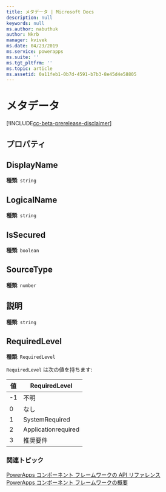 ```yaml
---
title: メタデータ | Microsoft Docs
description: null
keywords: null
ms.author: nabuthuk
author: Nkrb
manager: kvivek
ms.date: 04/23/2019
ms.service: powerapps
ms.suite: ''
ms.tgt_pltfrm: ''
ms.topic: article
ms.assetid: 0a11feb1-0b7d-4591-b7b3-8e45d4e58805
---
```


# <a name="metadata"></a>メタデータ

[!INCLUDE[cc-beta-prerelease-disclaimer](../../../includes/cc-beta-prerelease-disclaimer.md)]

## <a name="properties"></a>プロパティ

## <a name="displayname"></a>DisplayName

**種類**: `string`

## <a name="logicalname"></a>LogicalName 

**種類**: `string`

## <a name="issecured"></a>IsSecured

**種類**: `boolean`

## <a name="sourcetype"></a>SourceType

**種類**: `number`

## <a name="description"></a>説明

**種類**: `string`

## <a name="requiredlevel"></a>RequiredLevel

**種類**: `RequiredLevel`

`RequiredLevel` は次の値を持ちます:

|値|RequiredLevel|
|---|---|
|-1|不明|
|0|なし|
|1|SystemRequired|
|2|Applicationrequired|
|3|推奨要件|


### <a name="related-topics"></a>関連トピック

[PowerApps コンポーネント フレームワークの API リファレンス](../reference/index.md)<br/>
[PowerApps コンポーネント フレームワークの概要](../overview.md)